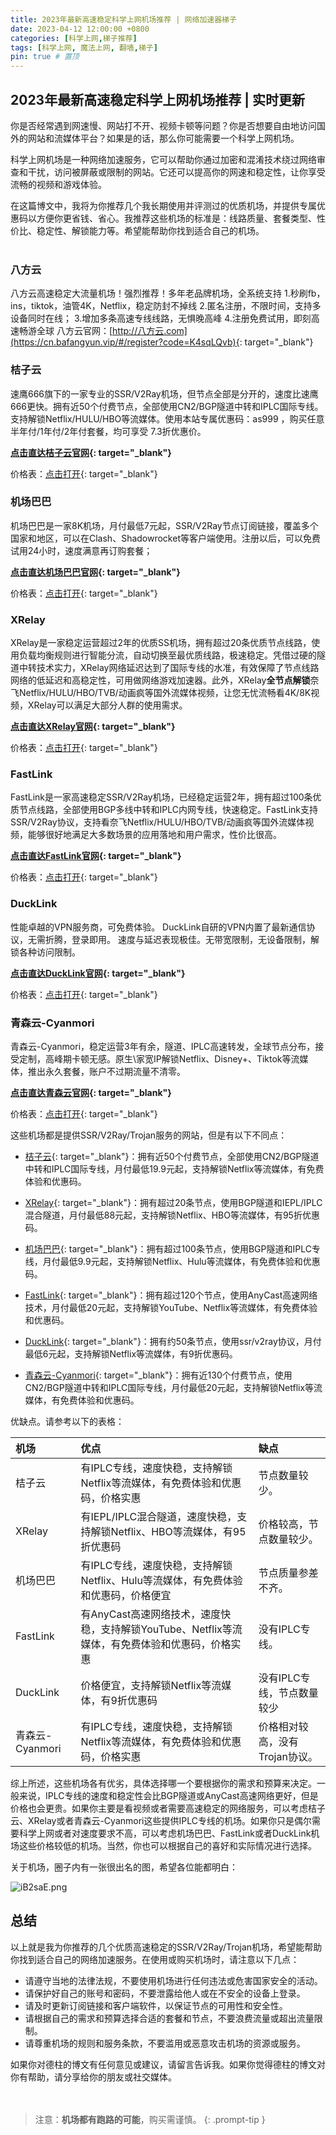 ```yaml
---
title: 2023年最新高速稳定科学上网机场推荐 | 网络加速器梯子
date: 2023-04-12 12:00:00 +0800
categories: [科学上网,梯子推荐]
tags: [科学上网, 魔法上网, 翻墙,梯子]
pin: true # 置顶
---
```

## 2023年最新高速稳定科学上网机场推荐 | 实时更新

你是否经常遇到网速慢、网站打不开、视频卡顿等问题？你是否想要自由地访问国外的网站和流媒体平台？如果是的话，那么你可能需要一个科学上网机场。

科学上网机场是一种网络加速服务，它可以帮助你通过加密和混淆技术绕过网络审查和干扰，访问被屏蔽或限制的网站。它还可以提高你的网速和稳定性，让你享受流畅的视频和游戏体验。

在这篇博文中，我将为你推荐几个我长期使用并评测过的优质机场，并提供专属优惠码以方便你更省钱、省心。我推荐这些机场的标准是：线路质量、套餐类型、性价比、稳定性、解锁能力等。希望能帮助你找到适合自己的机场。
<br/>
<br/>

### 八方云
八方云高速稳定大流量机场！强烈推荐！多年老品牌机场，全系统支持
 1.秒刷fb，ins，tiktok，油管4K，Netflix，稳定防封不掉线️
 2.匿名注册，不限时间，支持多设备同时在线；
 3.增加多条高速专线线路，无惧晚高峰
 4.注册免费试用，即刻高速畅游全球
八方云官网：[http://八方云.com](https://cn.bafangyun.vip/#/register?code=K4sqLQvb){: target="_blank"}

### 桔子云

速鹰666旗下的一家专业的SSR/V2Ray机场，但节点全部是分开的，速度比速鹰666更快。拥有近50个付费节点，全部使用CN2/BGP隧道中转和IPLC国际专线。支持解锁Netflix/HULU/HBO等流媒体。使用本站专属优惠码：as999 ，购买任意半年付/1年付/2年付套餐，均可享受 7.3折优惠价。

**[点击直达桔子云官网](https://juzi28.com/auth/register?code=jQab){: target="_blank"}**

价格表：[点击打开](https://i.328888.xyz/2023/04/12/iBjOSz.jpeg){: target="_blank"}

### 机场巴巴

机场巴巴是一家8K机场，月付最低7元起，SSR/V2Ray节点订阅链接，覆盖多个国家和地区，可以在Clash、Shadowrocket等客户端使用。注册以后，可以免费试用24小时，速度满意再订购套餐；

**[点击直达机场巴巴官网](https://www.ckcloud.cc/#/register?code=DS5DLTxi){: target="_blank"}**

价格表：[点击打开](https://i.328888.xyz/2023/04/12/iBjjVw.jpeg){: target="_blank"}

### XRelay

XRelay是一家稳定运营超过2年的优质SS机场，拥有超过20条优质节点线路，使用负载均衡规则进行智能分流，自动切换至最优质线路，极速稳定。凭借过硬的隧道中转技术实力，XRelay网络延迟达到了国际专线的水准，有效保障了节点线路网络的低延迟和高稳定性，可用做网络游戏加速器。此外，XRelay**全节点解锁**奈飞Netflix/HULU/HBO/TVB/动画疯等国外流媒体视频，让您无忧流畅看4K/8K视频，XRelay可以满足大部分人群的使用需求。

**[点击直达XRelay官网](https://isseys.net/#/register?code=LIE3Pyo2){: target="_blank"}**

价格表：[点击打开](https://i.328888.xyz/2023/04/12/iBj8ba.jpeg){: target="_blank"}



### FastLink

FastLink是一家高速稳定SSR/V2Ray机场，已经稳定运营2年，拥有超过100条优质节点线路，全部使用BGP多线中转和IPLC内网专线，快速稳定。FastLink支持SSR/V2Ray协议，支持看奈飞Netflix/HULU/HBO/TVB/动画疯等国外流媒体视频，能够很好地满足大多数场景的应用落地和用户需求，性价比很高。

**[点击直达FastLink官网](https://v02.fl-aff.com/auth/register?code=smeV){: target="_blank"}**

价格表：[点击打开](https://i.328888.xyz/2023/04/11/iBDscL.jpeg){: target="_blank"}

### DuckLink
性能卓越的VPN服务商，可免费体验。
DuckLink自研的VPN内置了最新通信协议，无需折腾，登录即用。
速度与延迟表现极佳。无带宽限制，无设备限制，解锁各种访问限制。

**[点击直达DuckLink官网](https://www.ducklink.net/#/register?code=VYWGUSzS){: target="_blank"}**

价格表：[点击打开](https://i.328888.xyz/2023/04/11/iBUXHy.jpeg){: target="_blank"}

### 青森云-Cyanmori
青森云-Cyanmori，稳定运营3年有余，隧道、IPLC高速转发，全球节点分布，接受定制，高峰期卡顿无感。原生\家宽IP解锁Netflix、Disney+、Tiktok等流媒体，推出永久套餐，账户不过期流量不清零。

**[点击直达青森云官网](https://cccc.gg/auth/register?code=LmMm){: target="_blank"}**

价格表：[点击打开](https://i.328888.xyz/2023/04/11/iBUgE5.jpeg){: target="_blank"}



这些机场都是提供SSR/V2Ray/Trojan服务的网站，但是有以下不同点：

- [桔子云](https://juzi69.com/auth/register?code=jQab){: target="_blank"}：拥有近50个付费节点，全部使用CN2/BGP隧道中转和IPLC国际专线，月付最低19.9元起，支持解锁Netflix等流媒体，有免费体验和优惠码。

- [XRelay](https://isseys.net/#/register?code=LIE3Pyo2){: target="_blank"}：拥有超过20条节点，使用BGP隧道和IEPL/IPLC混合隧道，月付最低88元起，支持解锁Netflix、HBO等流媒体，有95折优惠码。

- [机场巴巴](https://www.ckcloud.cc/#/register?code=DS5DLTxi){: target="_blank"}：拥有超过100条节点，使用BGP隧道和IPLC专线，月付最低9.9元起，支持解锁Netflix、Hulu等流媒体，有免费体验和优惠码。

- [FastLink](https://v02.fl-aff.com/auth/register?code=smeV){: target="_blank"}：拥有超过120个节点，使用AnyCast高速网络技术，月付最低20元起，支持解锁YouTube、Netflix等流媒体，有免费体验和优惠码。

- [DuckLink](https://www.ducklink.net/#/register?code=VYWGUSzS){: target="_blank"}：拥有约50条节点，使用ssr/v2ray协议，月付最低6元起，支持解锁Netflix等流媒体，有9折优惠码。

- [青森云-Cyanmori](https://cccc.gg/auth/register?code=LmMm){: target="_blank"}：拥有近130个付费节点，使用CN2/BGP隧道中转和IPLC国际专线，月付最低20元起，支持解锁Netflix等流媒体，有免费体验和优惠码。

优缺点。请参考以下的表格：

| 机场            | 优点                                                         | 缺点                           |
| :-------------- | :----------------------------------------------------------- | :----------------------------- |
| 桔子云          | 有IPLC专线，速度快稳，支持解锁Netflix等流媒体，有免费体验和优惠码，价格实惠 | 节点数量较少。                 |
| XRelay          | 有IEPL/IPLC混合隧道，速度快稳，支持解锁Netflix、HBO等流媒体，有95折优惠码 | 价格较高，节点数量较少。       |
| 机场巴巴        | 有IPLC专线，速度快稳，支持解锁Netflix、Hulu等流媒体，有免费体验和优惠码，价格便宜 | 节点质量参差不齐。             |
| FastLink        | 有AnyCast高速网络技术，速度快稳，支持解锁YouTube、Netflix等流媒体，有免费体验和优惠码，价格实惠 | 没有IPLC专线。                 |
| DuckLink        | 价格便宜，支持解锁Netflix等流媒体，有9折优惠码               | 没有IPLC专线，节点数量较少     |
| 青森云-Cyanmori | 有IPLC专线，速度快稳，支持解锁Netflix等流媒体，有免费体验和优惠码，价格实惠 | 价格相对较高，没有Trojan协议。 |

综上所述，这些机场各有优劣，具体选择哪一个要根据你的需求和预算来决定。一般来说，IPLC专线的速度和稳定性会比BGP隧道或AnyCast高速网络更好，但是价格也会更贵。如果你主要是看视频或者需要高速稳定的网络服务，可以考虑桔子云、XRelay或者青森云-Cyanmori这些提供IPLC专线的机场。如果你只是偶尔需要科学上网或者对速度要求不高，可以考虑机场巴巴、FastLink或者DuckLink机场这些价格较低的机场。当然，你也可以根据自己的喜好和实际情况进行选择。


关于机场，圈子内有一张很出名的图，希望各位能都明白：

![iB2saE.png](https://i.328888.xyz/2023/04/12/iB2saE.png)

## 总结

以上就是我为你推荐的几个优质高速稳定的SSR/V2Ray/Trojan机场，希望能帮助你找到适合自己的网络加速服务。在使用或购买机场时，请注意以下几点：

- 请遵守当地的法律法规，不要使用机场进行任何违法或危害国家安全的活动。
- 请保护好自己的账号和密码，不要泄露给他人或在不安全的设备上登录。
- 请及时更新订阅链接和客户端软件，以保证节点的可用性和安全性。
- 请根据自己的需求和预算选择合适的套餐和节点，不要浪费流量或超出流量限制。
- 请尊重机场的规则和服务条款，不要滥用或恶意攻击机场的资源或服务。

如果你对德柱的博文有任何意见或建议，请留言告诉我。如果你觉得德柱的博文对你有帮助，请分享给你的朋友或社交媒体。
<br/>
<br/>
<br/>

> 注意：**机场都有跑路的可能**，购买需谨慎。
{: .prompt-tip }

